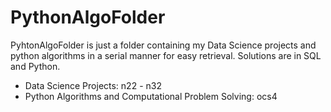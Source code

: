 # PythonAlgoFolder 



PyhtonAlgoFolder is just a folder containing my Data Science projects 
and python algorithms in a serial manner for easy retrieval. 
Solutions are in SQL and Python.

- Data Science Projects: n22 - n32
- Python Algorithms and Computational Problem Solving: ocs4
